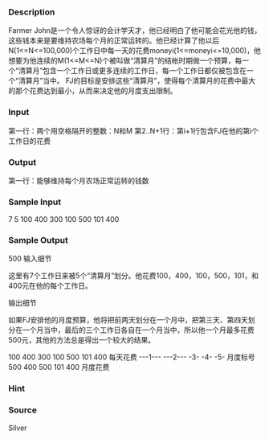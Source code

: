 
### Description
Farmer John是一个令人惊讶的会计学天才，他已经明白了他可能会花光他的钱，这些钱本来是要维持农场每个月的正常运转的。他已经计算了他以后N(1<=N<=100,000)个工作日中每一天的花费moneyi(1<=moneyi<=10,000)，他想要为他连续的M(1<=M<=N)个被叫做“清算月”的结帐时期做一个预算，每一个“清算月”包含一个工作日或更多连续的工作日，每一个工作日都仅被包含在一个“清算月”当中。 FJ的目标是安排这些“清算月”，使得每个清算月的花费中最大的那个花费达到最小，从而来决定他的月度支出限制。 
### Input
第一行：两个用空格隔开的整数：N和M 
第2..N+1行：第i+1行包含FJ在他的第i个工作日的花费
### Output
第一行：能够维持每个月农场正常运转的钱数 

### Sample Input
7 5
100
400
300
100
500
101
400

### Sample Output
500
输入细节 

这里有7个工作日来被5个“清算月”划分。他花费100，400，100，500，101，和400元在他的每个工作日。 

输出细节 

如果FJ安排他的月度预算，他将把前两天划分在一个月中，把第三天、第四天划分在一个月当中，最后的三个工作日各自在一个月当中，所以他一个月最多花费500元，其他的方法总是得出一个较大的结果。 

100 400   300 100   500   101   400   每天花费
---1---   ---2---   -3-   -4-   -5-   月度标号
  500       400     500   101   400   月度花费

### Hint

### Source
Silver